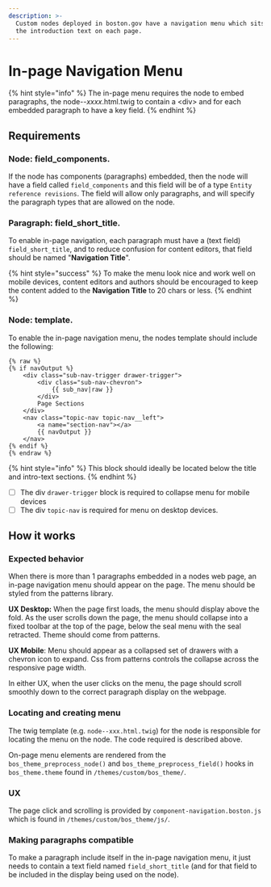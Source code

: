 ```yaml
---
description: >-
  Custom nodes deployed in boston.gov have a navigation menu which sits below
  the introduction text on each page.
---
```


# In-page Navigation Menu

{% hint style="info" %}
The in-page menu requires the node to embed paragraphs, the node--_xxxx_.html.twig to contain a \<div> and for each embedded paragraph to have a key field.
{% endhint %}

## Requirements

### Node: field\_components.

If the node has components (paragraphs) embedded, then the node will have a field called `field_components` and this field will be of a type `Entity reference revisions`.  The field will allow only paragraphs, and will specify the paragraph types that are allowed on the node.

### Paragraph: field\_short\_title.

To enable in-page navigation, each paragraph must have a (text field) `field_short_title`, and to reduce confusion for content editors, that field should be named "**Navigation Title**". &#x20;

{% hint style="success" %}
To make the menu look nice and work well on mobile devices, content editors and authors should be encouraged to keep the content added to the **Navigation Title** to 20 chars or less.
{% endhint %}

### Node: template.

To enable the in-page navigation menu, the nodes template should include the following:

```
{% raw %}
{% if navOutput %}
    <div class="sub-nav-trigger drawer-trigger">
        <div class="sub-nav-chevron">
            {{ sub_nav|raw }}
        </div>
        Page Sections
    </div>
    <nav class="topic-nav topic-nav__left">
        <a name="section-nav"></a>
        {{ navOutput }}
    </nav>
{% endif %}
{% endraw %}
```

{% hint style="info" %}
This block should ideally be located below the title and intro-text sections.
{% endhint %}

* [ ] The div `drawer-trigger` block is required to collapse menu for mobile devices
* [ ] The div `topic-nav` is required for menu on desktop devices.

## How it works

### Expected behavior&#x20;

When there is more than 1 paragraphs embedded in a nodes web page, an in-page navigation menu should appear on the page.  The menu should be styled from the patterns library.

**UX Desktop:** When the page first loads, the menu should display above the fold.  As the user scrolls down the page, the menu should collapse into a fixed toolbar at the top of the page, below the seal menu with the seal retracted.  Theme should come from patterns.

**UX Mobile**:   Menu should appear as a collapsed set of drawers with a chevron icon to expand. Css from patterns controls the collapse across the responsive page width.

In either UX, when the user clicks on the menu, the page should scroll smoothly down to the correct paragraph display on the webpage.

### Locating and creating menu

The twig template (e.g. `node--xxx.html.twig`) for the node is responsible for locating the menu on the node.  The code required is described above.

On-page menu elements are rendered from the `bos_theme_preprocess_node()` and `bos_theme_preprocess_field()`  hooks in `bos_theme.theme` found in `/themes/custom/bos_theme/`.

### UX

The page click and scrolling is provided by `component-navigation.boston.js` which is found in `/themes/custom/bos_theme/js/`.

### Making paragraphs compatible

To make a paragraph include itself in the in-page navigation menu, it just needs to contain a text field named `field_short_title` (and for that field to be included in the display being used on the node).
